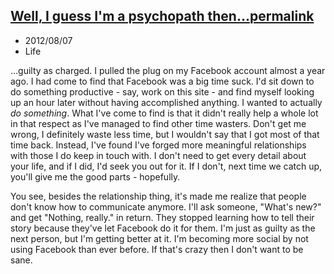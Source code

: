 ## [Well, I guess I'm a psychopath then...](http://www.forbes.com/sites/kashmirhill/2012/08/06/beware-tech-abandoners-people-without-facebook-accounts-are-suspicious/)[permalink](./well-i-guess-im-a-psychopath-then)
- 2012/08/07
- Life

...guilty as charged.  I pulled the plug on my Facebook account almost a year ago.  I had come to find that Facebook was a big time suck.  I'd sit down to do something productive - say, work on this site - and find myself looking up an hour later without having accomplished anything.  I wanted to actually *do something*.  What I've come to find is that it didn't really help a whole lot in that respect as I've managed to find other time wasters.  Don't get me wrong, I definitely waste less time, but I wouldn't say that I got most of that time back.  Instead, I've found I've forged more meaningful relationships with those I do keep in touch with.  I don't need to get every detail about your life, and if I did, I'd seek you out for it.  If I don't, next time we catch up, you'll give me the good parts - hopefully.  

You see, besides the relationship thing, it's made me realize that people don't know how to communicate anymore.  I'll ask someone, "What's new?" and get "Nothing, really." in return.  They stopped learning how to tell their story because they've let Facebook do it for them.  I'm just as guilty as the next person, but I'm getting better at it.  I'm becoming more social by not using Facebook than ever before.  If that's crazy then I don't want to be sane.
